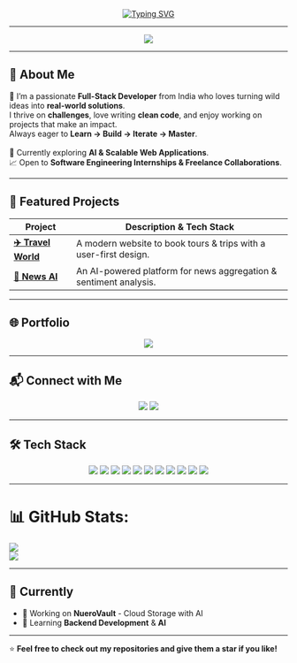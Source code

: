 <!-- Cosmic Developer Vibes ✨🚀 -->

<div align="center">
  <a href="https://git.io/typing-svg">
    <img src="https://readme-typing-svg.demolab.com?font=Fira+Code&weight=700&size=25&pause=1000&color=00BFFF&center=true&vCenter=true&width=700&lines=Hey+%F0%9F%91%8B%2C+I'm+Tushar;Full-Stack+Craftsman+%7C+Code+Alchemist;Building+Ideas+into+Reality+One+Line+at+a+Time" alt="Typing SVG" />
  </a>
</div>

---

<div align="center">
  <img src="https://skillicons.dev/icons?i=js,ts,react,nextjs,nodejs,flask,python,java,cpp,mysql,c,html,css&perline=8" />
</div>

---

## 🌟 About Me

🚀 I’m a passionate **Full-Stack Developer** from India who loves turning wild ideas into **real-world solutions**.<br>
I thrive on **challenges**, love writing **clean code**, and enjoy working on projects that make an impact.<br>
Always eager to **Learn → Build → Iterate → Master**.<br><br>
🔭 Currently exploring **AI & Scalable Web Applications**.<br>
📈 Open to **Software Engineering Internships & Freelance Collaborations**.<br>

---

## 🚀 Featured Projects

| Project | Description & Tech Stack |
|---------|--------------------------|
| **[✈️ Travel World](https://github.com/TusharCEDS/Book-and-Travel)** | A modern website to book tours & trips with a user-first design.<br/> |
| **[📰 News AI](https://github.com/TusharCEDS/News-Aggregator-and-Sentiment-Analysis)** | An AI-powered platform for news aggregation & sentiment analysis.<br> |

---
## 🌐 Portfolio  
<p align="center">
  <a href="https://personal-solo-portfolio.netlify.app/">
    <img src="https://img.shields.io/badge/Visit%20Portfolio-%2300C4CC?style=for-the-badge&logo=vercel&logoColor=white" />
  </a>
</p>

---

## 📬 Connect with Me  
<p align="center">
  <a href="https://www.linkedin.com/in/himanshuverma192005/"><img src="https://img.shields.io/badge/LinkedIn-%230A66C2?style=for-the-badge&logo=linkedin&logoColor=white" /></a>
  <a href="https://www.instagram.com/himanshu._.verma2005/"><img src="https://img.shields.io/badge/Instagram-%23E4405F?style=for-the-badge&logo=instagram&logoColor=white" /></a>
</p>

---

## 🛠 Tech Stack  
<p align="center">
<img src="https://img.shields.io/badge/C-%2300599C?style=for-the-badge&logo=c&logoColor=white"/>
<img src="https://img.shields.io/badge/C++-%2300599C?style=for-the-badge&logo=cplusplus&logoColor=white"/>
<img src="https://img.shields.io/badge/Java-%23ED8B00?style=for-the-badge&logo=java&logoColor=white"/>
<img src="https://img.shields.io/badge/JavaScript-%23F7DF1E?style=for-the-badge&logo=javascript&logoColor=black"/>
<img src="https://img.shields.io/badge/TypeScript-%23007ACC?style=for-the-badge&logo=typescript&logoColor=white"/>
<img src="https://img.shields.io/badge/React-%2361DAFB?style=for-the-badge&logo=react&logoColor=black"/>
<img src="https://img.shields.io/badge/Next.js-%23000000?style=for-the-badge&logo=nextdotjs&logoColor=white"/>
<img src="https://img.shields.io/badge/Flask-%23000000?style=for-the-badge&logo=flask&logoColor=white"/>
<img src="https://img.shields.io/badge/MySQL-%234479A1?style=for-the-badge&logo=mysql&logoColor=white"/>
<img src="https://img.shields.io/badge/Postman-%23FF6C37?style=for-the-badge&logo=postman&logoColor=white"/>
<img src="https://img.shields.io/badge/Python-%233776AB?style=for-the-badge&logo=python&logoColor=white"/>
</p>

---

# 📊 GitHub Stats:
![](https://github-readme-stats.vercel.app/api?username=TusharCEDS&theme=tokyonight&hide_border=false&include_all_commits=false&count_private=false)<br/>
![](https://nirzak-streak-stats.vercel.app/?user=TusharCEDS&theme=tokyonight&hide_border=false)<br/>

---

## 📌 Currently  
- 🔭 Working on **NueroVault** - Cloud Storage with AI  
- 🌱 Learning **Backend Development** & **AI**  

---
⭐ **Feel free to check out my repositories and give them a star if you like!**
